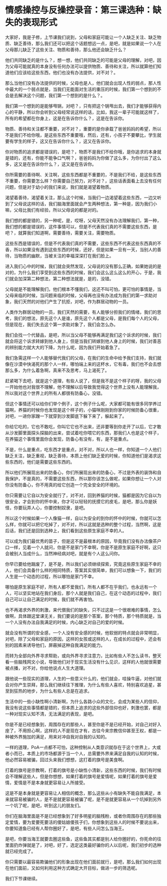 # 情感操控与反操控录音：第三课选种：缺失的表现形式

大家好，我是子修，上节课我们说到，父母和家庭可能让一个人缺乏关注、缺乏物质、缺乏善待，那么我们还可以把这个话题想远一点，是吧，就是如果说一个人在父母那儿缺乏了这些关注、物质和善待，那么他还会缺乏什么？

他们共同缺乏的是什么？，想一想，他们共同缺乏的可能是父母的理解，对吧，因为父母可能就真的本身没有任何办法可以提供物质、善待和关注，所以就算他们知道他们应该给这些东西，他们也没有办法提供，对不对？。

那么当他们没有办法提供的时候，父母也是人，他们就会出现人性的弱点，那人性中最大的一个弱点就是，当我们无能面对生活的重压的时候，我们第一个想到的不会是去解决这个问题，我们第一个想到的是什么？。

我们第一个想到的是能够甩锅，对吧？，只有把这个锅甩出去，我们才能够获得内心的平静，所以你会听到父母经常说这样的话，比如，我这一辈子可能就这样了，所有的希望都在你身上，这是在告诉你什么？，这是在告诉你。

物质、善待和关注都不重要，对不对？，重要的是你承载了爸爸妈妈的希望，所以不是我们不给你哦，是这些东西不重要哦，然后，还有，小孩子不要攀比，学生就要有学生的样子，这又在告诉你什么？，这又在告诉你。

你对物质的追求都是错误的，是吧？，物质不是我们不给你哦，是你追求的本身就是错的，还有，你能不能争口气啊？，爸爸妈妈为你做了这么多，为你付出了这么多，这又是在告诉你什么？，这又是在告诉你。

你所需要的善待啊、关注啊，这些东西都是不重要的，不是我们不给，是这些东西不重要，你需要怎么样？你需要自己努力，对不对？，这些话表面看上去没有任何问题，但是对于幼小的我们来说，我们就是渴望着物质。

渴望着善待，渴望着关注，那么这个时候，当我们一边渴望着这些东西，一边又听到了父母说这样的话，我们脑海里面就会产生两种想法，第一种是，因为我们小嘛，父母比我们有经验，所以父母说的都是对的。

我们想的都是错的，另一种呢，是，哎呀，父母天然没有办法理解我们，第一种，我们想的都是错误的，这件事情可以，但是不代表我们真的不需要这些东西，是吧？，就算我们知道啊，需要善待，需要关注，需要物质。

这些东西是错误的，但是不代表我们真的不需要，这些东西不代表这些东西真的不香，所以如果没有遇到这些东西的时候，还好，但是如果一旦有一天，当别人的善待，当物质的幽默，当被关注的幸福深深打在我们脸上。

进入我们心中的时候，我们就会突然发现，父母说的没有那么正确，如果她说的是对的，为什么我们享受到这些东西的时候，我们会这么这么这么的开心，于是，我们就会加深第二种想法，第二种想法就是，是的，没错。

父母就是不能理解我们，他们根本不懂我们，这还不叫可怕，更可怕的事情是，当父母来临的时候，当问题来临的时候，父母再也没有办法成为我们的第一求助对象，我们天然的对他们产生了抗拒，对吧，作为群居动物的一员。

人类作为群居动物的一员，我们天然的需要，有人能够分担我们的情绪，我们的思考，我们的想法，原先这个人是谁，原先这个人都是父母，是我们每个人的父母，但是现在，我们失去这个第一求助对象了，我们会怎么办。

我们会找一个代替品，是吧，所以当父母不能够再满足我们这个诉求的时候，我们就会将这个诉求转嫁到他人身上，但是当我们转嫁到他人身上的时候，我们对善恶的辨别能力就大大的下降，为什么呢，因为我们开始着急了。

我们急需这样一个人能够替代我们的父母，在我们的生命中给予我们支持，我们就像在沙漠中快渴死的那个人一样，哪怕端上来的这杯水，它有毒，我们也不会去想那么多，为什么着急啊，真来不及思考，马上渴死了。

赶紧喝下去吧，就是这个道理，有些人说了，但是我不是这个样子的呀，我的父母一开始他也对我很不理解，他不理解以后导致我觉得这个世界上没有人能理解我，所以我对这个世界上的所有人都很有防备心，没错。

但这个事情还可以给你们举个例子，这个例子什么呢，大家都可能有很多同学养过猫啊，养猫的时候你也发现是这个样子的，小猫咪刚刚到你家的时候防备心很重，对吧，一进你家蹭一下就穿到沙发脚底下躲下来了，躲起来了。

你给它吃的，它也不敢吃，你叫它它也不出来，还非要等到你走开了以后，它才敢从沙发脚里面探头探脑的出来，尝试着吃你喂它的东西，那我们人也是这个样子，在养猫这个事情里面你会发现，防备心有没有，有，是不是重点。

不是，什么是重点，吃东西才是重点，对不对，所以人也一样，你知道一个人他们缺乏关注，缺乏重视，缺乏善待，本质上他们缺乏爱的时候，你知道他们是渴求这些东西的，他们是需要这些东西的。

所以他们所展现出来的防备心，你们所展现出来的防备心，不过是外表的装饰和自我保护，不是真的，不需要这些东西，所以那你该怎么做呢，如果你想让一个人对你没有防备心，你不用真的给它创造一个完全安全的环境的。

你只需要让它自以为安全就行了，对不对，回到养猫的时候，猫都是因为它自以为很安全，才会到你的怀中来，你才可以轻轻的抚摸它的皮毛，是吧，那么你是妖怪，你要玩弄人心，你要控制奴隶，是吧。

所以这个时候如果一个人像猫一样，自以为安全的到你的怀中的时候，你就可以怎么样，你就可以把它吃掉了，对不对，所以这就是选种的整个过程，当然啊，这是后话，我们还是回到选种上，我们看到这些原生家庭不幸的人。

可以成为我们最优秀的苗子，但是这不是最根本的原因，毕竟我们没有办法像茶户口一样，见着一个人就问，你是不是家门不幸啊，你是不是原生家庭不好啊，这只会被别人当成什么，当然神经病对吧，就是有个人这么问你。

你早已要给他踹废了，是不是，所以我们必须继续探索，究竟这些原生家庭不幸的人，他们会具备什么样的相同特质，答案其实很简单，我们可以想象一下，我们的人生是一个动态的过程，所以哪怕是家门不幸。

哪怕是原生家庭不好，所有人都不爱我们，所有人都不在乎我们，也永远有一个人，可以坚实地站在我们身后，那个人就是我们自己，在这个动态的过程中，我们自己可以让自己满足的时候，我们就不再害怕。

也不再渴求外界的刺激，来代償我们的缺失，只不过这是一个很艰难的事情，怎么做啊，具体跟这堂课无关，我们要说的是那个答案，那个特质，那个特质就是，当一个人没有办法自我满足的时候，内心缺乏对自己的爱的时候。

就会没有所谓的安全感，一个人没有安全感的时候，他软弱的特点就会非常明显，对吧，除了父母和家庭的原因，这样的女孩或这样的人，在成长的过程中，还会有别的因素来诱导他们，屏蔽掉这种自我满足的能力。

而转为全部向外界寻求帮助，或向外界寻求注意力，比如有些人不怎么读书，整天看一些脑残网文小说，导致他们对于现实生活没有什么见识，这样的人他就很需要被点播，对不对，你给他说点人生大道理。

跟他说一些现实的道理，人生的一些意义什么的，他们就会，哇操牛逼，对他们就会对你产生崇拜，那么我们继续往下推理，为什么有些人喜欢，特别喜欢追星，甚至到狂热的地步，为什么有些人总是在追求。

生活中的一些小缺性啊小清新啊，为什么各路小众的文化，会成为某些人的信仰，我没有说这些事情都是错的，但本质上追求的这些外部信仰也好，刺激也罢，都是一种对现实认知不清，无法满足的表现，是吧。

你是不是已经想象到，周围存在的那些人，甚至你是不是已经开始，对自己对好入座了，不用担心啊，这样的人不是现在才有，古往今来宗教信仰甚至王权，都是一种被外界施加的满足，用来对冲自我对自我的认知的。

一样的道理，PoA一点都不可怕，这种控制从人类意识就存在于这个世界上，大或者小而已，本质上的市场都源于当一个人，总需要外界来满足自我的认知的时候，他必然容易被骗，回过头来我们想想，这打着的旗号是美食啊。

打着的旗号是宗教啊，打着的旗号是小缺性小清新，这些东西的时候，我们有时候会不理解这些人，但是你想想，如果打着的旗号是爱情呢，如果打着的旗号是爱情，爱情是不是本身就更容易让人所接受。

这是不是本身就是更容易让人相信的概念，那么这些从小有缺失不能自我满足，本来就容易被骗的人，是不是就更容易被骗了呢，是不是就更容易从一个坑掉到另外一个坑了呢，是吧，听到这儿的朋友们。

你们在脑海里面是不是已经想象到了好多明星的脑残粉，或者你周围存在的那些独定爱情，要为爱要死要活的傻姑娘傻孩子们，你想象到这些人的时候不要说出来，你要知道鱼已经有人帮你圈好了，是吧，有些人问怎么当海王。

是吧，你要当海王就要去圈这些鱼，这些鱼其实都是别人给你圈好的，你死命的往里面扔炸弹就是了，对吧，好了，选定这类最好骗你的人以后呢，我们初步的选种就已经完成了。

你只需要以最容易欺骗他们的形象出现在他们面前就行，是吧，那么我们如何出现在他们面前，又如何利用这种方式确定大开目标，做进一步的筛选呢。

我们下节课继续。